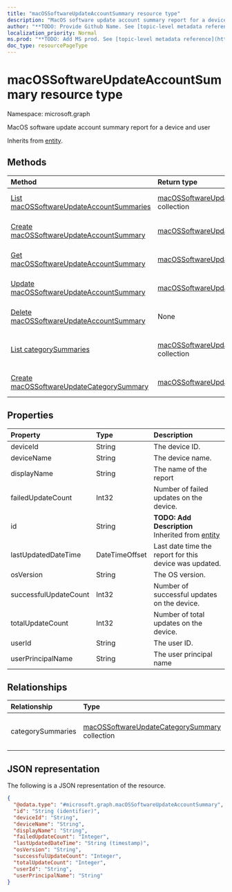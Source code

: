 ```yaml
---
title: "macOSSoftwareUpdateAccountSummary resource type"
description: "MacOS software update account summary report for a device and user"
author: "**TODO: Provide Github Name. See [topic-level metadata reference](https://msgo.azurewebsites.net/add/document/guidelines/metadata.html#topic-level-metadata)**"
localization_priority: Normal
ms.prod: "**TODO: Add MS prod. See [topic-level metadata reference](https://msgo.azurewebsites.net/add/document/guidelines/metadata.html#topic-level-metadata)**"
doc_type: resourcePageType
---
```


# macOSSoftwareUpdateAccountSummary resource type

Namespace: microsoft.graph



MacOS software update account summary report for a device and user


Inherits from [entity](../resources/entity.md).

## Methods
|Method|Return type|Description|
|:---|:---|:---|
|[List macOSSoftwareUpdateAccountSummaries](../api/macossoftwareupdateaccountsummary-list.md)|[macOSSoftwareUpdateAccountSummary](../resources/macossoftwareupdateaccountsummary.md) collection|Get a list of the [macOSSoftwareUpdateAccountSummary](../resources/macossoftwareupdateaccountsummary.md) objects and their properties.|
|[Create macOSSoftwareUpdateAccountSummary](../api/macossoftwareupdateaccountsummary-create.md)|[macOSSoftwareUpdateAccountSummary](../resources/macossoftwareupdateaccountsummary.md)|Create a new [macOSSoftwareUpdateAccountSummary](../resources/macossoftwareupdateaccountsummary.md) object.|
|[Get macOSSoftwareUpdateAccountSummary](../api/macossoftwareupdateaccountsummary-get.md)|[macOSSoftwareUpdateAccountSummary](../resources/macossoftwareupdateaccountsummary.md)|Read the properties and relationships of a [macOSSoftwareUpdateAccountSummary](../resources/macossoftwareupdateaccountsummary.md) object.|
|[Update macOSSoftwareUpdateAccountSummary](../api/macossoftwareupdateaccountsummary-update.md)|[macOSSoftwareUpdateAccountSummary](../resources/macossoftwareupdateaccountsummary.md)|Update the properties of a [macOSSoftwareUpdateAccountSummary](../resources/macossoftwareupdateaccountsummary.md) object.|
|[Delete macOSSoftwareUpdateAccountSummary](../api/macossoftwareupdateaccountsummary-delete.md)|None|Deletes a [macOSSoftwareUpdateAccountSummary](../resources/macossoftwareupdateaccountsummary.md) object.|
|[List categorySummaries](../api/macossoftwareupdateaccountsummary-list-categorysummaries.md)|[macOSSoftwareUpdateCategorySummary](../resources/macossoftwareupdatecategorysummary.md) collection|Get the macOSSoftwareUpdateCategorySummary resources from the categorySummaries navigation property.|
|[Create macOSSoftwareUpdateCategorySummary](../api/macossoftwareupdateaccountsummary-post-categorysummaries.md)|[macOSSoftwareUpdateCategorySummary](../resources/macossoftwareupdatecategorysummary.md)|Create a new macOSSoftwareUpdateCategorySummary object.|

## Properties
|Property|Type|Description|
|:---|:---|:---|
|deviceId|String|The device ID.|
|deviceName|String|The device name.|
|displayName|String|The name of the report|
|failedUpdateCount|Int32|Number of failed updates on the device.|
|id|String|**TODO: Add Description** Inherited from [entity](../resources/entity.md)|
|lastUpdatedDateTime|DateTimeOffset|Last date time the report for this device was updated.|
|osVersion|String|The OS version.|
|successfulUpdateCount|Int32|Number of successful updates on the device.|
|totalUpdateCount|Int32|Number of total updates on the device.|
|userId|String|The user ID.|
|userPrincipalName|String|The user principal name|

## Relationships
|Relationship|Type|Description|
|:---|:---|:---|
|categorySummaries|[macOSSoftwareUpdateCategorySummary](../resources/macossoftwareupdatecategorysummary.md) collection|Summary of the updates by category.|

## JSON representation
The following is a JSON representation of the resource.
<!-- {
  "blockType": "resource",
  "keyProperty": "id",
  "@odata.type": "microsoft.graph.macOSSoftwareUpdateAccountSummary",
  "baseType": "microsoft.graph.entity",
  "openType": false
}
-->
``` json
{
  "@odata.type": "#microsoft.graph.macOSSoftwareUpdateAccountSummary",
  "id": "String (identifier)",
  "deviceId": "String",
  "deviceName": "String",
  "displayName": "String",
  "failedUpdateCount": "Integer",
  "lastUpdatedDateTime": "String (timestamp)",
  "osVersion": "String",
  "successfulUpdateCount": "Integer",
  "totalUpdateCount": "Integer",
  "userId": "String",
  "userPrincipalName": "String"
}
```

